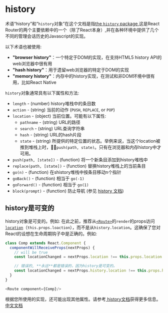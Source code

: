 # history

术语“history”和“`history`对象”在这个文档是指[the `history` package](https://github.com/ReactTraining/history),这是React Router的两个主要依赖中的一个（除了React本身）,并在各种环境中提供了几个不同的管理会话历史的Javascript的实现。

以下术语也被使用:

- **"browser history"**：一个特定于DOM的实现，在支持HTML5 history API的web浏览器中很有用
- **"hash history"**：用于遗留web浏览器的特定于DOM的实现
- **"memory history"**：内存中的history实现，在测试和非DOM环境中很有用，比如React Native

`history`对象通常具有以下属性和方法:

- `length` - (number) history堆栈中的条目数
- `action` - (string) 当前的动作 (`PUSH`, `REPLACE`, or `POP`)
- `location` - (object) 当前位置。可能有以下属性:
  - `pathname` - (string) URL的路径
  - `search` - (string) URL查询字符串
  - `hash` - (string) URL的hash片段
  - `state` - (string) 所提供的特定位置的状态。举例来说，当这个location被推到堆栈上时，`push(path, state)`。只有在浏览器和内存history中才可用。
- `push(path, [state])` - (function) 将一个新条目添加到history堆栈中
- `replace(path, [state])` - (function) 替换history堆栈上的当前条目
- `go(n)` - (function) 在shistory堆栈中按条目移动n个指针
- `goBack()` - (function) 相当于 `go(-1)`
- `goForward()` - (function) 相当于 `go(1)`
- `block(prompt)` - (function) 防止导航 (参见 [ history 文档](https://github.com/ReactTraining/history#blocking-transitions))

## history是可变的

history对象是可变的。例如:
在此之前，推荐从[`<Route>`](./Route.md)的`render`的props访问[`location`](./location.md)（`this.props.loaction`），而不是从`history.location`。这确保了您对React的设想在生命周期钩子中是正确的。例如:
```js
class Comp extends React.Component {
  componentWillReceiveProps(nextProps) {
    // will be true
    const locationChanged = nextProps.location !== this.props.location

    // 错误的, **永远**都是错误的，因为history是可变的。
    const locationChanged = nextProps.history.location !== this.props.history.location
  }
}

<Route component={Comp}/>
```

根据您所使用的实现，还可能出现其他属性。请参考[ history文档](https://github.com/ReactTraining/history#properties)获得更多信息。[中文文档](/Http/ReactTraining_history/README.md)
